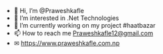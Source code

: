- 👋 Hi, I’m @Praweshkafle
- 👀 I’m interested in .Net Technologies
- 🌱 I’m currently working on my project #haatbazar
- 📫 How to reach me Praweshkafle12@gmail.com
- ✉ https://www.praweshkafle.com.np

